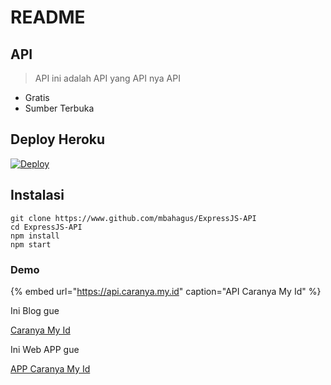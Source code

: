 # README

## API

> API ini adalah API yang API nya API

* Gratis
* Sumber Terbuka

## Deploy Heroku

[![Deploy](https://www.herokucdn.com/deploy/button.svg)](https://heroku.com/deploy?template=https://github.com/mbahagus/ExpressJs-API)

## Instalasi

```text
git clone https://www.github.com/mbahagus/ExpressJS-API
cd ExpressJS-API
npm install
npm start
```

### Demo

{% embed url="https://api.caranya.my.id" caption="API Caranya My Id" %}

Ini Blog gue

[Caranya My Id](https://www.caranya.my.id)

Ini Web APP gue

[APP Caranya My Id](https://app.caranya.my.id/)



